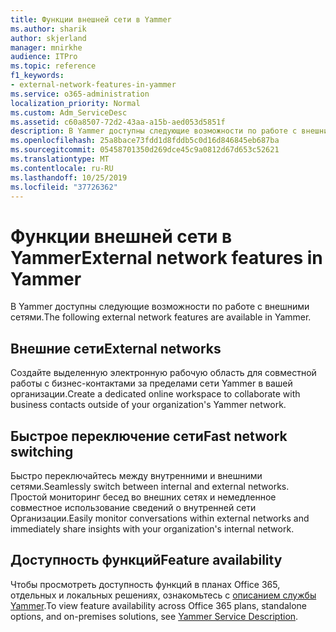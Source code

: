 ```yaml
---
title: Функции внешней сети в Yammer
ms.author: sharik
author: skjerland
manager: mnirkhe
audience: ITPro
ms.topic: reference
f1_keywords:
- external-network-features-in-yammer
ms.service: o365-administration
localization_priority: Normal
ms.custom: Adm_ServiceDesc
ms.assetid: c60a8507-72d2-43aa-a15b-aed053d5851f
description: В Yammer доступны следующие возможности по работе с внешними сетями.
ms.openlocfilehash: 25a8bace73fdd1d8fddb5c0d16d846845eb687ba
ms.sourcegitcommit: 05458701350d269dce45c9a0812d67d653c52621
ms.translationtype: MT
ms.contentlocale: ru-RU
ms.lasthandoff: 10/25/2019
ms.locfileid: "37726362"
---
```

# <a name="external-network-features-in-yammer"></a><span data-ttu-id="bd575-103">Функции внешней сети в Yammer</span><span class="sxs-lookup"><span data-stu-id="bd575-103">External network features in Yammer</span></span>

<span data-ttu-id="bd575-104">В Yammer доступны следующие возможности по работе с внешними сетями.</span><span class="sxs-lookup"><span data-stu-id="bd575-104">The following external network features are available in Yammer.</span></span>
  
## <a name="external-networks"></a><span data-ttu-id="bd575-105">Внешние сети</span><span class="sxs-lookup"><span data-stu-id="bd575-105">External networks</span></span>

<span data-ttu-id="bd575-106">Создайте выделенную электронную рабочую область для совместной работы с бизнес-контактами за пределами сети Yammer в вашей организации.</span><span class="sxs-lookup"><span data-stu-id="bd575-106">Create a dedicated online workspace to collaborate with business contacts outside of your organization's Yammer network.</span></span>
  
## <a name="fast-network-switching"></a><span data-ttu-id="bd575-107">Быстрое переключение сети</span><span class="sxs-lookup"><span data-stu-id="bd575-107">Fast network switching</span></span>

<span data-ttu-id="bd575-108">Быстро переключайтесь между внутренними и внешними сетями.</span><span class="sxs-lookup"><span data-stu-id="bd575-108">Seamlessly switch between internal and external networks.</span></span> <span data-ttu-id="bd575-109">Простой мониторинг бесед во внешних сетях и немедленное совместное использование сведений о внутренней сети Организации.</span><span class="sxs-lookup"><span data-stu-id="bd575-109">Easily monitor conversations within external networks and immediately share insights with your organization's internal network.</span></span>
  
## <a name="feature-availability"></a><span data-ttu-id="bd575-110">Доступность функций</span><span class="sxs-lookup"><span data-stu-id="bd575-110">Feature availability</span></span>

<span data-ttu-id="bd575-111">Чтобы просмотреть доступность функций в планах Office 365, отдельных и локальных решениях, ознакомьтесь с [описанием службы Yammer](yammer-service-description.md).</span><span class="sxs-lookup"><span data-stu-id="bd575-111">To view feature availability across Office 365 plans, standalone options, and on-premises solutions, see [Yammer Service Description](yammer-service-description.md).</span></span>